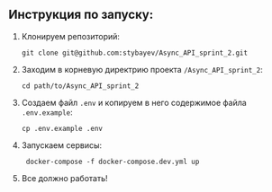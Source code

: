 ## Инструкция по запуску:

1) Клонируем репозиторий:
   ```
   git clone git@github.com:stybayev/Async_API_sprint_2.git
   ```
2) Заходим в корневую директрию проекта `/Async_API_sprint_2`:
   ```
   cd path/to/Async_API_sprint_2
   ```
3) Создаем файл `.env` и копируем в него содержимое файла `.env.example`:
   ```
   cp .env.example .env
   ```
4) Запускаем сервисы:
   ```
    docker-compose -f docker-compose.dev.yml up      
   ```
5) Все должно работать!
